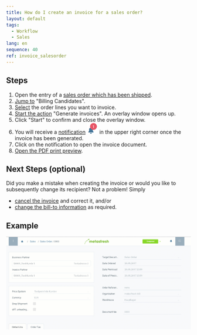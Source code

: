 ```yaml
---
title: How do I create an invoice for a sales order?
layout: default
tags:
  - Workflow
  - Sales
lang: en
sequence: 40
ref: invoice_salesorder
---
```


## Steps
1. Open the entry of a [sales order which has been shipped](Ship_SalesOrder).
1. [Jump to](JumptoviaSidebar) "Billing Candidates".
1. [Select](RecordSelection) the order lines you want to invoice.
1. [Start the action](StartAction#actions-menu) "Generate invoices". An overlay window opens up.
1. Click "Start" to confirm and close the overlay window.
1. You will receive a [notification](Notification_types) ![](assets/NotificationBell_WebUI.png) in the upper right corner once the invoice has been generated.
1. Click on the notification to open the invoice document.
1. [Open the PDF print preview](PrintPreview).

## Next Steps (optional)
Did you make a mistake when creating the invoice or would you like to subsequently change its recipient? Not a problem! Simply
- [cancel the invoice](Invoice_reverse_correct) and correct it, and/or
- [change the bill-to information](Bill-to_info_subsequent_change) as required.


## Example
![](assets/salesorderinvoice.gif)
